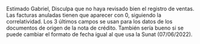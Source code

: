 Estimado Gabriel,
Disculpa que no haya revisado bien el registro de ventas.
Las facturas anuladas tienen que aparecer con 0, siguiendo la correlatividad.
 Los 3 últimos campos se usan para los datos de los documentos de origen de la nota de crédito.
También sería bueno si se puede cambiar el formato de fecha igual al que usa la Sunat (07/06/2022).